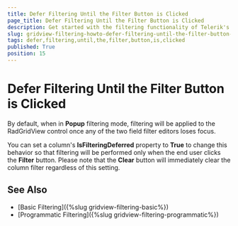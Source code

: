 ```yaml
---
title: Defer Filtering Until the Filter Button is Clicked
page_title: Defer Filtering Until the Filter Button is Clicked
description: Get started with the filtering functionality of Telerik's {{ site.framework_name }} DataGrid and learn how to defer filtering until the filter button is clicked.
slug: gridview-filtering-howto-defer-filtering-until-the-filter-button-is-clicked
tags: defer,filtering,until,the,filter,button,is,clicked
published: True
position: 15
---
```


# Defer Filtering Until the Filter Button is Clicked

By default, when in **Popup** filtering mode, filtering will be applied to the RadGridView control once any of the two field filter editors loses focus.

You can set a column's **IsFilteringDeferred** property to **True** to change this behavior so that filtering will be performed only when the end user clicks the **Filter** button. Please note that the **Clear** button will immediately clear the column filter regardless of this setting.

## See Also

 * [Basic Filtering]({%slug gridview-filtering-basic%})
 * [Programmatic Filtering]({%slug gridview-filtering-programmatic%})
